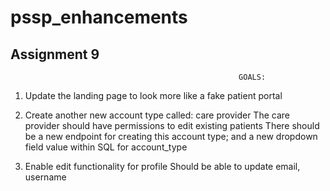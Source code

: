 # pssp_enhancements
## Assignment 9 

                                                       GOALS: 
1. Update the landing page to look more like a fake patient portal

2. Create another new account type called: care provider
The care provider should have permissions to edit existing patients
There should be a new endpoint for creating this account type; and a new dropdown field value within SQL for account_type
3. Enable edit functionality for profile
Should be able to update email, username
